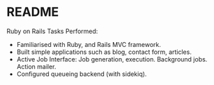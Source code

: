 # README

Ruby on Rails Tasks Performed: 

- Familiarised with Ruby, and Rails MVC framework. 
- Built simple applications such as blog, contact form, articles.  
- Active Job Interface: Job generation, execution. Background jobs. Action mailer.  
- Configured queueing backend (with sidekiq). 
